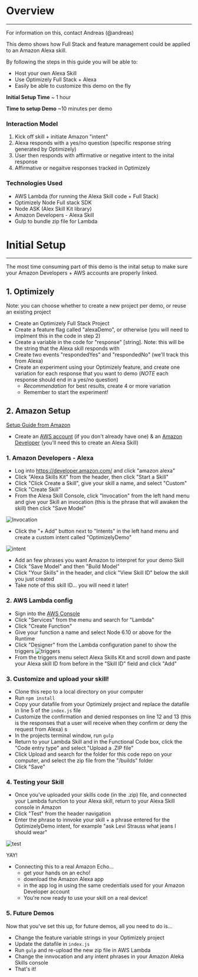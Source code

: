 # Overview
---

For information on this, contact Andreas (@andreas)

This demo shows how Full Stack and feature management could be applied to an Amazon Alexa skill.

By following the steps in this guide you will be able to:

- Host your own Alexa Skill
- Use Optimizely Full Stack + Alexa
- Easily be able to customize this demo on the fly

**Initial Setup Time**
~ 1 hour

**Time to setup Demo**
~10 minutes per demo

### Interaction Model

1. Kick off skill + initiate Amazon "intent"
2. Alexa responds with a yes/no question (specific response string generated by Optimizely)
3. User then responds with affirmative or negative intent to the inital response
4. Affirmative or negaitve responses tracked in Optimizely

### Technologies Used

- AWS Lambda (for running the Alexa Skill code + Full Stack)
- Optimizely Node Full stack SDK
- Node ASK (Alex Skill Kit library)
- Amazon Developers - Alexa Skill
- Gulp to bundle zip file for Lambda

# Initial Setup
---

The most time consuming part of this demo is the inital setup to make sure your Amazon Developers + AWS accounts are properly linked.

## 1. Optimizely

Note: you can choose whether to create a new project per demo, or reuse an existing project

- Create an Optimizely Full Stack Project
- Create a feature flag called "alexaDemo", or otherwise (you will need to implment this in the code in step 2)
- Create a variable in the code for "response" [string]. Note: this will be the string that the Alexa skill responds with
- Create two events "respondedYes" and "respondedNo" (we'll track this from Alexa)
- Create an experiment using your Optimizely feature, and create one variation for each response that you want to demo (*NOTE* each response should end in a yes/no question)
	- *Recommendation* for best results, create 4 or more variation
	- Remember to start the experiment!

## 2. Amazon Setup

[Setup Guide from Amazon](https://developer.amazon.com/docs/custom-skills/host-a-custom-skill-as-an-aws-lambda-function.html)

- Create an [AWS account](https://aws.amazon.com/) (if you don't already have one) & an [Amazon Developer](https://www.amazon.com/ap/register?clientContext=134-7160800-6833942&openid.identity=http%3A%2F%2Fspecs.openid.net%2Fauth%2F2.0%2Fidentifier_select&siteState=clientContext%3D147-1596174-2894532%2CsourceUrl%3Dhttps%253A%252F%252Fdeveloper.amazon.com%252Falexa%252Fconsole%252Fask%2Csignature%3Dnull&marketPlaceId=ATVPDKIKX0DER&language=en_US&pageId=amzn_developer_portal&openid.return_to=https%3A%2F%2Fdeveloper.amazon.com%2Falexa%2Fconsole%2Fask&prevRID=6VH2058CV2GEPNAPJAMD&openid.assoc_handle=mas_dev_portal&openid.mode=checkid_setup&prepopulatedLoginId=&failedSignInCount=0&openid.claimed_id=http%3A%2F%2Fspecs.openid.net%2Fauth%2F2.0%2Fidentifier_select&openid.ns=http%3A%2F%2Fspecs.openid.net%2Fauth%2F2.0) (you'll need this to create an Alexa Skill)

### 1. Amazon Developers - Alexa

- Log into https://developer.amazon.com/ and click "amazon alexa"
- Click "Alexa Skills Kit" from the header, then click "Start a Skill"
- Click "Click Create a Skill", give your skill a name, and select "Custom"
- Click "Create Skill"
- From the Alexa Skill Console, click "Invocation" from the left hand menu and give your Skill an invocation (this is the phrase that will awaken the skill) then click "Save Model"

![Invocation](https://cdn.optimizely.com/img/8785893177/e2f9c4860f324b3caad8e608602dee64.png)

- Click the "+ Add" button next to "Intents" in the left hand menu and create a custom intent called "OptimizelyDemo"

![intent](https://cdn.optimizely.com/img/8785893177/cf6233e3d7a5480db956dc799f1c02a2.png)

- Add an few phrases you want Amazon to interpret for your demo Skill
- Click "Save Model" and then "Build Model"
- Click "Your Skills" in the header, and click "View Skill ID" below the skill you just created
- Take note of this skill ID... you will need it later!

### 2. AWS Lambda config

- Sign into the [AWS Console](https://aws.amazon.com/)
- Click "Services" from the menu and search for "Lambda"
- Click "Create Function"
- Give your function a name and select Node 6.10 or above for the Runtime
- Click "Designer" from the Lambda configuration panel to show the triggers 
![triggers](https://cdn.optimizely.com/img/8785893177/6f55bdb11855469685347fe16c6ed5a8.png) 
- From the triggers menu select Alexa Skills Kit and scroll down and paste your Alexa skill ID from before in the "Skill ID" field and click "Add"


### 3. Customize and upload your skill!

- Clone this repo to a local directory on your computer
- Run ```npm install```
- Copy your datafile from your Optimizely project and replace the datafile in line 5 of the ```index.js``` file
- Customize the confirmation and denied responses on line 12 and 13 (this is the responses that a user will receive when they confirm or deny the request from Alexa)
s
- In the projects terminal window, run ```gulp```
- Return to your Lambda Skill and in the Functional Code box, click the "Code entry type" and select "Upload a .ZIP file"
- Click Upload and search for the folder for this code repo on your computer, and select the zip file from the "/builds" folder
- Click "Save"

### 4. Testing your Skill

- Once you've uploaded your skills code (in the .zip) file, and connected your Lambda function to your Alexa skill, return to your Alexa Skill console in Amazon
- Click "Test" from the header navigation
- Enter the phrase to innvoke your skill + a phrase entered for the OptimizelyDemo intent, for example "ask Levi Strauss what jeans I should wear"

![test](https://cdn.optimizely.com/img/8785893177/9fb12667205f4a38a45fc57d20a70862.png)

YAY!

- Connecting this to a real Amazon Echo...
	- get your hands on an echo!
	- download the Amazon Alexa app
	- in the app log in using the same credentials used for your Amazon Developer account
	- You're now ready to use your skill on a real device!

### 5. Future Demos

Now that you've set this up, for future demos, all you need to do is...

- Change the feature variable strings in your Optimizely project
- Update the datafile in ```index.js```
- Run ```gulp``` and re-upload the new zip file in AWS Lambda
- Change the innvocation and any intent phrases in your Amazon Aleka Skills console
- That's it!



